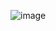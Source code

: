 ![image](https://github.com/ramanujds/wiley-c392/assets/42864715/26467d81-539c-4039-83c1-578f70a097d7)
